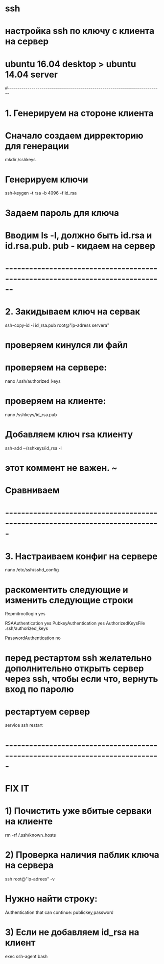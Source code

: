 # ssh
# настройка ssh по ключу с клиента на сервер
# ubuntu 16.04 desktop > ubuntu 14.04 server
#------------------------------------------------------------------------------
# 1. Генерируем на стороне клиента
# Сначало создаем дирректорию для генерации

mkdir /sshkeys

# Генерируем ключи

ssh-keygen -t rsa -b 4096 -f id_rsa

# Задаем пароль для ключа

# Вводим ls -l, должно быть id.rsa и id.rsa.pub. pub - кидаем на сервер

# ------------------------------------------------------------------------------
# 2. Закидываем ключ на сервак

ssh-copy-id -i id_rsa.pub root@"ip-adress servera"

# проверяем кинулся ли файл
# проверяем на сервере:

nano /.ssh/authorized_keys

# проверяем на клиенте:

nano /sshkeys/id_rsa.pub

# Добавляем ключ rsa клиенту
ssh-add ~/sshkeys/id_rsa -l
# этот коммент не важен. ~ 

# Сравниваем
# -----------------------------------------------------------------------------
# 3. Настраиваем конфиг на сервере

nano /etc/ssh/sshd_config

# раскоментить следующие и изменить следующие строки
Repmitrootlogin yes

RSAAuthentication yes
PubkeyAuthentication yes
AuthorizedKeysFile		.ssh/authorized_keys

PasswordAuthentication no

# перед рестартом ssh желательно дополнительно открыть сервер через ssh, чтобы если что, вернуть вход по паролю

# рестартуем сервер
 service ssh restart
# -----------------------------------------------------------------------------
# FIX IT

# 1) Почистить уже вбитые серваки на клиенте

rm -rf /.ssh/known_hosts

# 2) Проверка наличия паблик ключа на сервера

ssh root@"ip-adrees" -v

# Нужно найти строку:

Authentication that can continue: publickey,password

# 3) Если не добавляем id_rsa на клиент

exec ssh-agent bash


